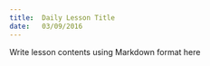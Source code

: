 ```yaml
---
title:  Daily Lesson Title
date:   03/09/2016
---
```


Write lesson contents using Markdown format here